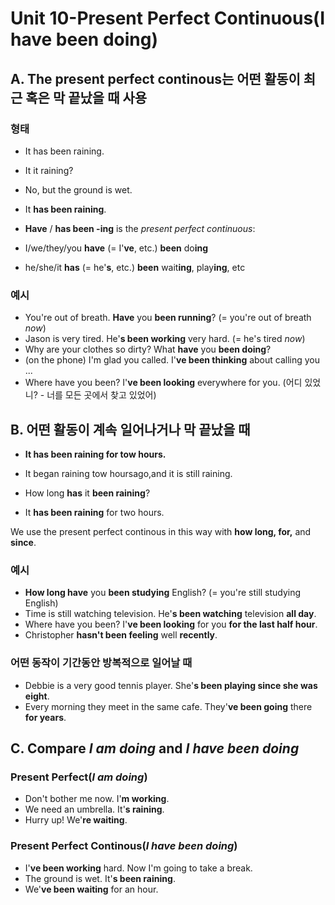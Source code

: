 # Unit 10-Present Perfect Continuous(I have been doing)
## A. The present perfect continous는 어떤 활동이 최근 혹은 막 끝났을 때 사용
### 형태
* It has been raining.
* It it raining?
* No, but the ground is wet.

* It **has been raining**.
* **Have** / **has been -ing** is the *present perfect continuous*:
* I/we/they/you **have** (= I'**ve**, etc.) **been** do**ing**
* he/she/it **has** (= he'**s**, etc.) **been** wait**ing**, play**ing**, etc

### 예시 
* You're out of breath. **Have** you **been running**? (= you're out of breath *now*)
* Jason is very tired. He'**s been working** very hard. (= he's tired *now*)
* Why are your clothes so dirty? What **have** you **been doing**?
* (on the phone) I'm glad you called. I'**ve been thinking** about calling you ...
* Where have you been? I'**ve been looking** everywhere for you.
(어디 있었니? - 너를 모든 곳에서 찾고 있었어)

## B. 어떤 활동이 계속 일어나거나 막 끝났을 때 
* **It has been raining for tow hours.**

* It began raining tow hoursago,and it is still raining.
* How long **has** it **been raining**?
* It **has been raining** for two hours.

We use the present perfect continous in this way with **how long, for,** and **since**.

### 예시
* **How long have** you **been studying** English? (= you're still studying English)
* Time is still watching television. He'**s been watching** television **all day**.
* Where have you been? I'**ve been looking** for you **for the last half hour**.
* Christopher **hasn't been feeling** well **recently**.

### 어떤 동작이 기간동안 방복적으로 일어날 때 
* Debbie is a very good tennis player. She'**s been playing since she was eight**.
* Every morning they meet in the same cafe. They'**ve been going** there **for years**.

## C. Compare *I am doing* and *I have been doing*
### Present Perfect(*I am doing*)
* Don't bother me now. I'**m working**.
* We need an umbrella. It'**s raining**.
* Hurry up! We'**re waiting**.

### Present Perfect Continous(*I have been doing*)
* I'**ve been working** hard. Now I'm going to take a break.
* The ground is wet. It'**s been raining**.
* We'**ve been waiting** for an hour.
